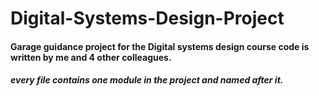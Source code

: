 # Digital-Systems-Design-Project
#### Garage guidance project for the Digital systems design course code is written by me and 4 other colleagues.
##### every file contains one module in the project and named after it.
